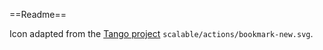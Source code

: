 ==Readme==

Icon adapted from the [Tango project](http://tango.freedesktop.org/) `scalable/actions/bookmark-new.svg`.
